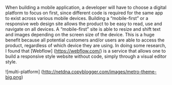 When building a mobile application, a developer will have to choose a digital platform to focus on first, since different code is required for the same app to exist across various mobile devices.  Building a “mobile-first” or a responsive web design site allows the product to be easy to read, use and navigate on all devices.  A “mobile-first” site is able to resize and shift text and images depending on the screen size of the device.  This is a huge benefit because all potential customers and/or users are able to access the product, regardless of which device they are using.  In doing some research, I found that [Webflow] (https://webflow.com/) is a service that allows one to build a responsive style website without code, simply through a visual editor style. 


![multi-platform] (http://netdna.copyblogger.com/images/metro-theme-big.png)
